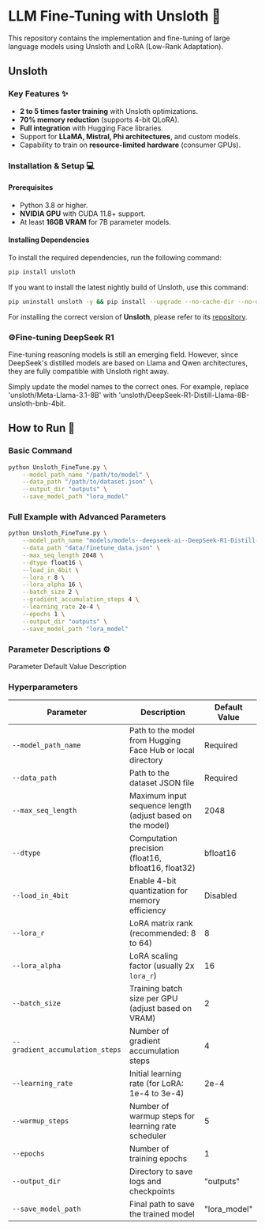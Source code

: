# LLM Fine-Tuning with Unsloth 🚀
This repository contains the implementation and fine-tuning of large language models using Unsloth and LoRA (Low-Rank Adaptation).

## Unsloth

### Key Features ✨

- **2 to 5 times faster training** with Unsloth optimizations.
- **70% memory reduction** (supports 4-bit QLoRA).
- **Full integration** with Hugging Face libraries.
- Support for **LLaMA, Mistral, Phi architectures**, and custom models.
- Capability to train on **resource-limited hardware** (consumer GPUs).


### Installation & Setup 💻

#### Prerequisites

- Python 3.8 or higher.
- **NVIDIA GPU** with CUDA 11.8+ support.
- At least **16GB VRAM** for 7B parameter models.

#### Installing Dependencies

To install the required dependencies, run the following command:

```bash
pip install unsloth
```

If you want to install the latest nightly build of Unsloth, use this command:

```bash
pip uninstall unsloth -y && pip install --upgrade --no-cache-dir --no-deps git+https://github.com/unslothai/unsloth.git
```
For installing the correct version of **Unsloth**, please refer to its [repository](https://github.com/unslothai/unsloth).

### ⚙️Fine-tuning DeepSeek R1

Fine-tuning reasoning models is still an emerging field. However, since DeepSeek's distilled models are based on Llama and Qwen architectures, they are fully compatible with Unsloth right away.

Simply update the model names to the correct ones. For example, replace 'unsloth/Meta-Llama-3.1-8B' with 'unsloth/DeepSeek-R1-Distill-Llama-8B-unsloth-bnb-4bit.

## How to Run 🚀

### Basic Command
```bash
python Unsloth_FineTune.py \
    --model_path_name "/path/to/model" \
    --data_path "/path/to/dataset.json" \
    --output_dir "outputs" \
    --save_model_path "lora_model"
```
### Full Example with Advanced Parameters
```bash
python Unsloth_FineTune.py \
    --model_path_name "models/models--deepseek-ai--DeepSeek-R1-Distill-Llama-8B" \
    --data_path "data/finetune_data.json" \
    --max_seq_length 2048 \
    --dtype float16 \
    --load_in_4bit \
    --lora_r 8 \
    --lora_alpha 16 \
    --batch_size 2 \
    --gradient_accumulation_steps 4 \
    --learning_rate 2e-4 \
    --epochs 1 \
    --output_dir "outputs" \
    --save_model_path "lora_model"
```

### Parameter Descriptions ⚙️
Parameter	Default Value	Description
### Hyperparameters

| Parameter                         | Description                                                       | Default Value             |
| ---------------------------------- | ----------------------------------------------------------------- | ------------------------- |
| `--model_path_name`                | Path to the model from Hugging Face Hub or local directory        | Required                  |
| `--data_path`                      | Path to the dataset JSON file                                     | Required                  |
| `--max_seq_length`                 | Maximum input sequence length (adjust based on the model)         | 2048                      |
| `--dtype`                          | Computation precision (float16, bfloat16, float32)                | bfloat16                  |
| `--load_in_4bit`                   | Enable 4-bit quantization for memory efficiency                    | Disabled                  |
| `--lora_r`                         | LoRA matrix rank (recommended: 8 to 64)                           | 8                         |
| `--lora_alpha`                     | LoRA scaling factor (usually 2x `lora_r`)                         | 16                        |
| `--batch_size`                     | Training batch size per GPU (adjust based on VRAM)                | 2                         |
| `--gradient_accumulation_steps`    | Number of gradient accumulation steps                             | 4                         |
| `--learning_rate`                  | Initial learning rate (for LoRA: 1e-4 to 3e-4)                    | 2e-4                      |
| `--warmup_steps`                  | Number of warmup steps for learning rate scheduler                 | 5                          |
| `--epochs`                         | Number of training epochs                                          | 1                         |
| `--output_dir`                     | Directory to save logs and checkpoints                             | "outputs"                 |
| `--save_model_path`                | Final path to save the trained model                               | "lora_model"              |




